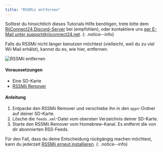 ```yaml
---
title: "RSSMii entfernen"
---
```


Solltest du hinsichtlich dieses Tutorials Hilfe benötigen, trete bitte dem [RiiConnect24 Discord-Server](https://discord.gg/rc24) bei (empfohlen), oder kontaktiere uns [per E-Mail unter support@riiconnect24.net](mailto:support@riiconnect24.net).
{: .notice--info}

Falls du RSSMii nicht länger benutzen möchtest (vielleicht, weil du zu viel Wii Mail erhälst), kannst du es, wie hier, entfernen.

![RSSMii entfernen](/images/rssmii-remove.png)

#### Voraussetzungen

* Eine SD-Karte
* [RSSMii Remover](https://github.com/RiiConnect24/rssmii/releases)

#### Anleitung

1. Entpacke den RSSMii Remover und verschiebe ihn in den `apps`-Ordner auf deiner SD-Karte.
2. Lösche die `feeds.xml`-Datei vom obersten Verzeichnis deiner SD-Karte.
3. Starte den RSSMii Remover vom Homebrew-Kanal. Es entfernt die von dir abonnierten RSS-Feeds.

Für den Fall, dass du deine Entscheidung rückgängig machen möchtest, kann du jederzeit [RSSMii erneut installieren](rssmii).
{: .notice--info}
